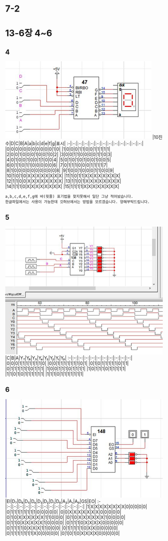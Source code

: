 # 7-2
# 13-6장 4~6
## 4
![1](/img13_6/4.JPG)
|10진수|D|C|B|A|a|b|c|d|e|f|g|표시|
:-|:-:|:-:|:-:|:-:|:-:|:-:|:-:|:-:|:-:|:-:|:-:|:-:|
|0|0|0|0|0|0|0|0|0|0|0|1|0|
|1|0|0|0|1|1|0|0|1|1|1|1|1|
|2|0|0|1|0|0|0|1|0|0|1|0|2|
|3|0|0|1|1|0|0|0|0|1|1|0|3|
|4|0|1|0|0|1|0|0|1|1|0|0|4|
|5|0|1|0|1|0|1|0|0|1|0|0|5|
|6|0|1|1|0|1|1|0|0|0|0|0|6|
|7|0|1|1|1|0|0|0|1|1|1|1|7|
|8|1|0|0|0|0|0|0|0|0|0|0|8|
|9|1|0|0|1|0|0|0|1|1|0|0|9|
|10|1|0|1|0|X|X|X|X|X|X|X|X|
|11|1|0|1|1|X|X|X|X|X|X|X|X|
|12|1|1|0|0|X|X|X|X|X|X|X|X|
|13|1|1|0|1|X|X|X|X|X|X|X|X|
|14|1|1|1|0|X|X|X|X|X|X|X|X|
|15|1|1|1|1|X|X|X|X|X|X|X|X|
```
a,b,c,d,e,f,g에 바(윗줄) 표기법을 찾지못해서 일단 그냥 적어놨습니다.
한글파일에서는 사용이 가능한데 깃허브에서는 방법을 모르겠습니다. 양해부탁드립니다.
```

## 5
![1](/img13_6/5.JPG)
|C|B|A|Y₇|Y₆|Y₅|Y₄|Y₃|Y₂|Y₁|Y₀|
:-|:-:|:-:|:-:|:-:|:-:|:-:|:-:|:-:|:-:|:-:|
|0|0|0|1|1|1|1|1|1|1|0|
|0|0|1|1|1|1|1|1|1|0|1|
|0|1|0|1|1|1|1|1|0|1|1|
|0|1|1|1|1|1|1|0|1|1|1|
|1|0|0|1|1|1|0|1|1|1|1|
|1|0|1|1|1|0|1|1|1|1|1|
|1|1|0|1|0|1|1|1|1|1|1|
|1|1|1|0|1|1|1|1|1|1|1|
## 6
![1](/img13_6/6.JPG)
|EI|D₇|D₆|D₅|D₄|D₃|D₂|D₁|D₀|A₂|A₁|A₀|GS|EO|
:-|:-:|:-:|:-:|:-:|:-:|:-:|:-:|:-:|:-:|:-:|:-:|:-:|:-:|
|1|X|X|X|X|X|X|X|X|0|0|0|0|0|
|0|1|1|1|1|1|1|1|1|0|0|0|0|0|
|0|0|X|X|X|X|X|X|X|0|0|0|0|0|
|0|1|0|X|X|X|X|X|X|1|1|0|0|0|
|0|1|0|X|X|X|X|X|X|1|0|0|0|0|
|0|1|1|0|X|X|X|X|X|1|0|0|0|0|
|0|1|1|1|0|X|X|X|X|0|0|0|0|0|
|0|1|1|1|1|0|X|X|X|1|1|0|0|0|
|0|1|1|1|1|1|0|X|X|0|0|0|0|0|
|0|1|1|1|1|1|1|1|X|0|0|0|0|0|
|0|1|0|1|0|X|X|X|X|0|0|0|0|0|
